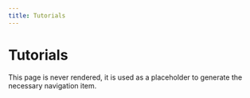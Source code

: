 ```yaml
---
title: Tutorials
---
```


# Tutorials

This page is never rendered, it is used as a placeholder to generate
the necessary navigation item.